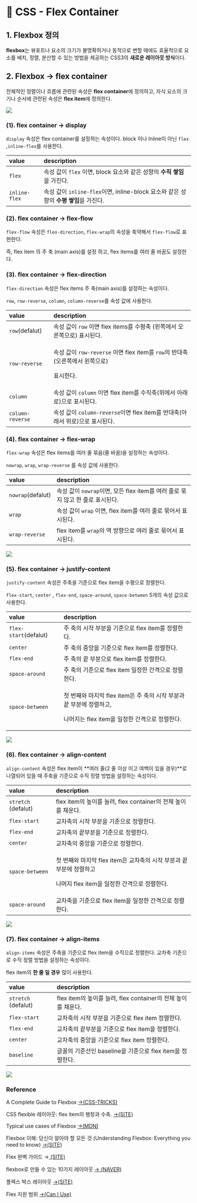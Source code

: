 # 📄 CSS - Flex Container

## 1. Flexbox 정의

**flexbox**는 뷰포트나 요소의 크기가 불명확하거나 동적으로 변할 때에도 효율적으로 요소를 배치, 정렬, 분산할 수 있는 방법을 제공하는 CSS3의 **새로운 레이아웃 방식**이다.

## 2. Flexbox → flex **container**

전체적인 정렬이나 흐름에 관련된 속성은 **flex container**에 정의하고, 자식 요소의 크기나 순서에 관련된 속성은 **flex item**에 정의한다.

![](../.gitbook/assets/flex-base.webp)

### \(1\). flex **container →** display

`display` 속성은 flex container를 설정하는 속성이다. block 이나 lnline이 아닌 `flex` ,`inline-flex`를 사용한다.

| value | description |
| :--- | :--- |
| `flex` | 속성 값이 `flex` 이면, block 요소와 같은 성향의 **수직 쌓임**을 가진다. |
| `inline-flex` | 속성 값이 `inline-flex`이면, inline-block 요소와 같은 성향의 **수평 쌓임**을 가진다. |

### \(2\). flex **container →** flex-flow

`flex-flow` 속성은 `flex-direction`, `flex-wrap`의 속성을 축약해서 `flex-flow`로 표현한다.

즉, flex item 의 주 축 \(main axis\)를 설정 하고, flex items를 여러 줄 바꿈도 설정한다.

### \(3\).  flex **container →** flex-direction

`flex-direction` 속성은 flex items 주 축\(main axis\)를 설정하는 속성이다.

`row`, `row-reverse`, `column`, `column-reverse`를 속성 값에 사용한다.

<table>
  <thead>
    <tr>
      <th style="text-align:left">value</th>
      <th style="text-align:left">description</th>
    </tr>
  </thead>
  <tbody>
    <tr>
      <td style="text-align:left"><code>row</code>(defalut)</td>
      <td style="text-align:left">&#xC18D;&#xC131; &#xAC12;&#xC774; <code>row</code> &#xC774;&#xBA74; flex
        items&#xB97C; &#xC218;&#xD3C9;&#xCD95; (&#xC67C;&#xCABD;&#xC5D0;&#xC11C;
        &#xC624;&#xB978;&#xCABD;&#xC73C;&#xB85C;) &#xD45C;&#xC2DC;&#xB41C;&#xB2E4;.</td>
    </tr>
    <tr>
      <td style="text-align:left"><code>row-reverse</code>
      </td>
      <td style="text-align:left">
        <p>&#xC18D;&#xC131; &#xAC12;&#xC774; <code>row-reverse</code> &#xC774;&#xBA74;
          flex item&#xB97C; <code>row</code>&#xC758; &#xBC18;&#xB300;&#xCD95;(&#xC624;&#xB978;&#xCABD;&#xC5D0;&#xC11C;
          &#xC67C;&#xCABD;&#xC73C;&#xB85C;)</p>
        <p>&#xD45C;&#xC2DC;&#xD55C;&#xB2E4;.</p>
      </td>
    </tr>
    <tr>
      <td style="text-align:left"><code>column</code>
      </td>
      <td style="text-align:left">&#xC18D;&#xC131; &#xAC12;&#xC774; <code>column</code> &#xC774;&#xBA74; flex
        item&#xB97C; &#xC218;&#xC9C1;&#xCD95;(&#xC704;&#xC5D0;&#xC11C; &#xC544;&#xB798;&#xB85C;)&#xC73C;&#xB85C;
        &#xD45C;&#xC2DC;&#xB41C;&#xB2E4;.</td>
    </tr>
    <tr>
      <td style="text-align:left"><code>column-reverse</code>
      </td>
      <td style="text-align:left">&#xC18D;&#xC131; &#xAC12;&#xC774; <code>column-reverse</code>&#xC774;&#xBA74;
        flex item&#xB97C; &#xBC18;&#xB300;&#xCD95;(&#xC544;&#xB798;&#xC11C; &#xC704;&#xB85C;)&#xC73C;&#xB85C;
        &#xD45C;&#xC2DC;&#xB41C;&#xB2E4;.</td>
    </tr>
  </tbody>
</table>

### \(4\).  flex **container → flex-wrap**

`flex-wrap` 속성은 flex items를 여러 줄 묶음\(줄 바꿈\)을 설정하는 속성이다.

`nowrap`, `wrap`, `wrap-reverse` 를 속성 값에 사용한다.

| value | description |
| :--- | :--- |
| `nowrap`\(defalut\) | 속성 값이 `nowrap`이면, 모든 flex item를 여러 줄로 묶지 않고 한 줄로 표시된다.  |
| `wrap` | 속성 값이 `wrap` 이면, flex item를 여러 줄로 묶어서 표시된다. |
| `wrap-reverse` | flex item를 `wrap`의 역 방향으로  여러 줄로 묶어서 표시된다. |

![](../.gitbook/assets/flex-wrap.webp)

### \(5\). flex **container →** justify-content

 `justify-content` 속성은 주축을 기준으로 flex item을 수평으로 정렬한다.

`flex-start`, `center` , `flex-end`, `space-around`, `space-between` 5개의 속성 값으로  사용한다.

<table>
  <thead>
    <tr>
      <th style="text-align:left">value</th>
      <th style="text-align:left">description</th>
    </tr>
  </thead>
  <tbody>
    <tr>
      <td style="text-align:left"><code>flex-start</code>(defalut)</td>
      <td style="text-align:left">&#xC8FC; &#xCD95;&#xC758; &#xC2DC;&#xC791; &#xBD80;&#xBD84;&#xC744; &#xAE30;&#xC900;&#xC73C;&#xB85C;
        flex item&#xB97C; &#xC815;&#xB82C;&#xD55C;&#xB2E4;.</td>
    </tr>
    <tr>
      <td style="text-align:left"><code>center</code>
      </td>
      <td style="text-align:left">&#xC8FC; &#xCD95;&#xC758; &#xC911;&#xC559;&#xC744; &#xAE30;&#xC900;&#xC73C;&#xB85C;
        flex item&#xB97C; &#xC815;&#xB82C;&#xD55C;&#xB2E4;.</td>
    </tr>
    <tr>
      <td style="text-align:left"><code>flex-end</code>
      </td>
      <td style="text-align:left">&#xC8FC; &#xCD95;&#xC758; &#xB05D; &#xBD80;&#xBD84;&#xC73C;&#xB85C; flex
        item&#xB97C; &#xC815;&#xB82C;&#xD55C;&#xB2E4;.</td>
    </tr>
    <tr>
      <td style="text-align:left"><code>space-around</code>
      </td>
      <td style="text-align:left">&#xC8FC; &#xCD95;&#xC758; &#xAE30;&#xC900;&#xC73C;&#xB85C; flex item &#xC77C;&#xC815;&#xD55C;
        &#xAC04;&#xACA9;&#xC73C;&#xB85C; &#xC815;&#xB82C;&#xD55C;&#xB2E4;.</td>
    </tr>
    <tr>
      <td style="text-align:left"><code>space-between</code>
      </td>
      <td style="text-align:left">
        <p>&#xCCAB; &#xBC88;&#xC9F8;&#xC640; &#xB9C8;&#xC9C0;&#xB9C9; flex item&#xC740;
          &#xC8FC; &#xCD95;&#xC758; &#xC2DC;&#xC791; &#xBD80;&#xBD84;&#xACFC; &#xB05D;
          &#xBD80;&#xBD84;&#xC5D0; &#xC815;&#xB82C;&#xD558;&#xACE0;,</p>
        <p>&#xB098;&#xBA38;&#xC9C0;&#xB294; flex item&#xC744; &#xC77C;&#xC815;&#xD55C;
          &#xAC04;&#xACA9;&#xC73C;&#xB85C; &#xC815;&#xB82C;&#xD55C;&#xB2E4;.</p>
      </td>
    </tr>
  </tbody>
</table>

![](../.gitbook/assets/flex-justify-content.webp)

### \(6\).  flex **container →** align-content

 `align-content` 속성은 flex item이 **여러 줄\(2 줄 이상 이고 여백이 있을 경우\)**로 나열되어 있을 때 주축을 기준으로 수직 정렬 방법을 설정하는 속성이다. 

<table>
  <thead>
    <tr>
      <th style="text-align:left">value</th>
      <th style="text-align:left">description</th>
    </tr>
  </thead>
  <tbody>
    <tr>
      <td style="text-align:left"><code>stretch </code>(defalut)</td>
      <td style="text-align:left">flex item&#xC758; &#xB192;&#xC774;&#xB97C; &#xB298;&#xB824;, flex container&#xC758;
        &#xC804;&#xCCB4; &#xB192;&#xC774;&#xB97C; &#xCC44;&#xC6B4;&#xB2E4;.</td>
    </tr>
    <tr>
      <td style="text-align:left"><code>flex-start</code>
      </td>
      <td style="text-align:left">&#xAD50;&#xCC28;&#xCD95;&#xC758; &#xC2DC;&#xC791; &#xBD80;&#xBD84;&#xC744;
        &#xAE30;&#xC900;&#xC73C;&#xB85C; &#xC815;&#xB82C;&#xD55C;&#xB2E4;.</td>
    </tr>
    <tr>
      <td style="text-align:left"><code>flex-end</code>
      </td>
      <td style="text-align:left">&#xAD50;&#xCC28;&#xCD95;&#xC758; &#xB05D;&#xBD80;&#xBD84;&#xC744; &#xAE30;&#xC900;&#xC73C;&#xB85C;
        &#xC815;&#xB82C;&#xD55C;&#xB2E4;.</td>
    </tr>
    <tr>
      <td style="text-align:left"><code>center</code>
      </td>
      <td style="text-align:left">&#xAD50;&#xCC28;&#xCD95;&#xC758; &#xC911;&#xC559;&#xC744; &#xAE30;&#xC900;&#xC73C;&#xB85C;
        &#xC815;&#xB82C;&#xD55C;&#xB2E4;.</td>
    </tr>
    <tr>
      <td style="text-align:left"><code>space-between</code>
      </td>
      <td style="text-align:left">
        <p>&#xCCAB; &#xBC88;&#xC9F8;&#xC640; &#xB9C8;&#xC9C0;&#xB9C9; flex item&#xC740;
          &#xAD50;&#xCC28;&#xCD95;&#xC758; &#xC2DC;&#xC791; &#xBD80;&#xBD84;&#xACFC;
          &#xB05D;&#xBD80;&#xBD84;&#xC5D0; &#xC815;&#xB82C;&#xD558;&#xACE0;</p>
        <p>&#xB098;&#xBA38;&#xC9C0; flex item&#xC744; &#xC77C;&#xC815;&#xD55C; &#xAC04;&#xACA9;&#xC73C;&#xB85C;
          &#xC815;&#xB82C;&#xD55C;&#xB2E4;.</p>
      </td>
    </tr>
    <tr>
      <td style="text-align:left"><code>space-around</code>
      </td>
      <td style="text-align:left">&#xAD50;&#xCC28;&#xCD95;&#xC744; &#xAE30;&#xC900;&#xC73C;&#xB85C; flex
        item&#xC744; &#xC77C;&#xC815;&#xD55C; &#xAC04;&#xACA9;&#xC73C;&#xB85C;
        &#xC815;&#xB82C;&#xD55C;&#xB2E4;.</td>
    </tr>
  </tbody>
</table>

![](../.gitbook/assets/flex-align-content.webp)

### \(7\). flex **container →** align-items

 `align-items` 속성은 주축을 기준으로 flex item을 수직으로 정렬한다. 교차축 기준으로 수직 정렬 방법을 설정하는 속성이다.

flex item의 **한 줄 일 경우** 많이 사용한다.

| value | description |
| :--- | :--- |
| `stretch` \(defalut\) | flex item의 높이를 늘려, flex container의 전체 높이를 채운다. |
| `flex-start` | 교차축의 시작 부분을 기준으로 flex item 정렬한다. |
| `flex-end` | 교차축의 끝부분을 기준으로 flex item을 정렬한다. |
| `center` | 교차축의 중앙을 기준으로 flex item 정렬한다. |
| `baseline` | 글꼴의 기준선인 baseline을 기준으로 flex item을 정렬한다. |

![](../.gitbook/assets/flex-align-items.webp)

### Reference <a id="reference"></a>

A Complete Guide to Flexbox [→\(CSS-TRICKS\)](https://css-tricks.com/snippets/css/a-guide-to-flexbox/)

CSS flexible 레이아웃: flex item의 팽창과 수축. [→\(SITE\)](https://naradesign.github.io/article/)

Typical use cases of Flexbox [→\(MDN\)](https://developer.mozilla.org/en-US/docs/Web/CSS/CSS_Flexible_Box_Layout/Typical_Use_Cases_of_Flexbox)

Flexbox 이해: 당신이 알아야 할 모든 것 \(Understanding Flexbox: Everything you need to know\) [→\(SITE\)](https://www.vobour.com/4-flexbox-%EC%9D%B4%ED%95%B4-%EB%8B%B9%EC%8B%A0%EC%9D%B4-%EC%95%8C%EC%95%84%EC%95%BC-%ED%95%A0-%EB%AA%A8%EB%93%A0-%EA%B2%83-understa)

Flex 완벽 가이드 →[ \(SITE\)](https://heropy.blog/2018/11/24/css-flexible-box/)

flexbox로 만들 수 있는 10가지 레이아웃 [→ \(NAVER\)](https://d2.naver.com/helloworld/8540176)

플렉스 박스 레이아웃 [→\(SITE\)](https://poiemaweb.com/css3-flexbox)

Flex 지원 범위 [→\(Can I Use\)](https://caniuse.com/#search=flexbox)

